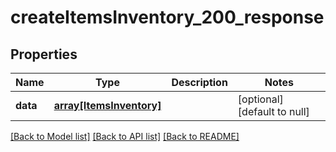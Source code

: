 # createItemsInventory_200_response

## Properties
Name | Type | Description | Notes
------------ | ------------- | ------------- | -------------
**data** | [**array[ItemsInventory]**](ItemsInventory.md) |  | [optional] [default to null]

[[Back to Model list]](../README.md#documentation-for-models) [[Back to API list]](../README.md#documentation-for-api-endpoints) [[Back to README]](../README.md)


